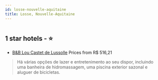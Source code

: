 ```yaml
---
id: losse-nouvelle-aquitaine
title: Losse, Nouvelle-Aquitaine
---
```


<center><img src="https://i.travelapi.com/hotels/24000000/23510000/23507600/23507517/a60e5ff2_z.jpg" alt="" /></center>


##  1 star hotels - ⭐️

-    [B&B Lou Castet de Lussolle](https://www.hurb.com/br/aud/https://www.hurb.com/br/hotels/losse/b-b-lou-castet-de-lussolle-HT-MOKP?cmp=18055) Prices from R$ 516,21
   > Há várias opções de lazer e entretenimento ao seu dispor, incluindo uma banheira de hidromassagem, uma piscina exterior sazonal e aluguer de bicicletas.
